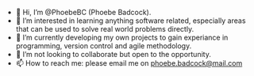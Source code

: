 - 👋 Hi, I’m @PhoebeBC (Phoebe Badcock).
- 👀 I’m interested in learning anything software related, especially areas that can be used to solve real world problems directly.
- 🌱 I’m currently developing my own projects to gain experiance in programming, version control and agile methodology.
- 💞️ I’m not looking to collaborate but open to the opportunity.
- 📫 How to reach me: please email me on phoebe.badcock@mail.com

<!---
PhoebeBC/PhoebeBC is a ✨ special ✨ repository because its `README.md` (this file) appears on your GitHub profile.
You can click the Preview link to take a look at your changes.
--->
